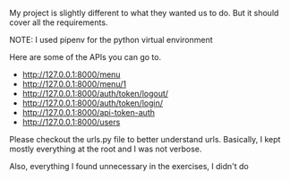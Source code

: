My project is slightly different to what they wanted us to do. But it should cover all the requirements.

NOTE: I used pipenv for the python virtual environment

Here are some of the APIs you can go to.

- http://127.0.0.1:8000/menu
- http://127.0.0.1:8000/menu/1
- http://127.0.0.1:8000/auth/token/logout/
- http://127.0.0.1:8000/auth/token/login/
- http://127.0.0.1:8000/api-token-auth
- http://127.0.0.1:8000/users

Please checkout the urls.py file to better understand urls. Basically, I kept mostly everything at the root and I was not verbose.

Also, everything I found unnecessary in the exercises, I didn't do
